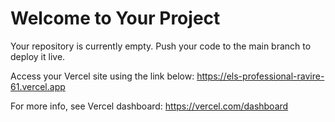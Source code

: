 # Welcome to Your Project

Your repository is currently empty. Push your code to the main branch to deploy it live.

Access your Vercel site using the link below:
https://els-professional-ravire-61.vercel.app

For more info, see Vercel dashboard: https://vercel.com/dashboard